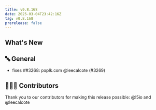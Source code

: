 ```yaml
---
title: v0.8.168
date: 2025-03-04T23:42:16Z
tag: v0.8.168
prerelease: false
---
```


## What's New
## 🔤 General
- fixes ##3268: poplk.com @leecalcote (#3269)

## 👨🏽‍💻 Contributors

Thank you to our contributors for making this release possible:
@l5io and @leecalcote

